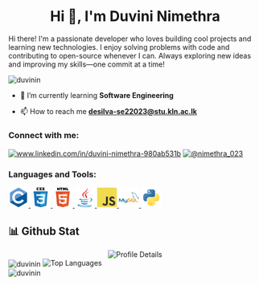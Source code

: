 <h1 align="center">Hi 👋, I'm Duvini Nimethra</h1>
<p align="left">Hi there! I'm a passionate developer who loves building cool projects and learning new technologies. I enjoy solving problems with code and contributing to open-source whenever I can. Always exploring new ideas and improving my skills—one commit at a time!</p>

<p align="left"> <img src="https://komarev.com/ghpvc/?username=duvinin&label=Profile%20views&color=0e75b6&style=flat" alt="duvinin" /> </p>

- 🌱 I’m currently learning **Software Engineering**

- 📫 How to reach me **desilva-se22023@stu.kln.ac.lk**

<h3 align="left">Connect with me:</h3>
<p align="left">
<a href="https://linkedin.com/in/www.linkedin.com/in/duvini-nimethra-980ab531b" target="blank"><img align="center" src="https://raw.githubusercontent.com/rahuldkjain/github-profile-readme-generator/master/src/images/icons/Social/linked-in-alt.svg" alt="www.linkedin.com/in/duvini-nimethra-980ab531b" height="30" width="40" /></a>
<a href="https://www.hackerrank.com/@nimethra_023" target="blank"><img align="center" src="https://raw.githubusercontent.com/rahuldkjain/github-profile-readme-generator/master/src/images/icons/Social/hackerrank.svg" alt="@nimethra_023" height="30" width="40" /></a>
</p>

<h3 align="left">Languages and Tools:</h3>
<p align="left"> <a href="https://www.cprogramming.com/" target="_blank" rel="noreferrer"> <img src="https://raw.githubusercontent.com/devicons/devicon/master/icons/c/c-original.svg" alt="c" width="40" height="40"/> </a> <a href="https://www.w3schools.com/css/" target="_blank" rel="noreferrer"> <img src="https://raw.githubusercontent.com/devicons/devicon/master/icons/css3/css3-original-wordmark.svg" alt="css3" width="40" height="40"/> </a> <a href="https://www.w3.org/html/" target="_blank" rel="noreferrer"> <img src="https://raw.githubusercontent.com/devicons/devicon/master/icons/html5/html5-original-wordmark.svg" alt="html5" width="40" height="40"/> </a> <a href="https://www.java.com" target="_blank" rel="noreferrer"> <img src="https://raw.githubusercontent.com/devicons/devicon/master/icons/java/java-original.svg" alt="java" width="40" height="40"/> </a> <a href="https://developer.mozilla.org/en-US/docs/Web/JavaScript" target="_blank" rel="noreferrer"> <img src="https://raw.githubusercontent.com/devicons/devicon/master/icons/javascript/javascript-original.svg" alt="javascript" width="40" height="40"/> </a> <a href="https://www.mysql.com/" target="_blank" rel="noreferrer"> <img src="https://raw.githubusercontent.com/devicons/devicon/master/icons/mysql/mysql-original-wordmark.svg" alt="mysql" width="40" height="40"/> </a> <a href="https://www.python.org" target="_blank" rel="noreferrer"> <img src="https://raw.githubusercontent.com/devicons/devicon/master/icons/python/python-original.svg" alt="python" width="40" height="40"/> </a> </p>

## 📊 Github Stat
<div align="center">
  <img src="http://github-profile-summary-cards.vercel.app/api/cards/profile-details?username=duvinin&hide_border=true&theme=tokyonight" alt="Profile Details" />
</div>
<div>
  <img align="center" src="https://github-readme-stats.vercel.app/api?username=duvinin&show_icons=true&locale=en&hide_border=true&theme=tokyonight" alt="duvinin" />
  <img src="https://github-readme-stats.vercel.app/api/top-langs/?username=duvinin&theme=tokyonight&hide_border=true&include_all_commits=false&count_private=false&layout=compact" alt="Top Languages" align="top" />
</div>
<div>
  <img align="center" src="https://github-readme-streak-stats.herokuapp.com/?user=duvinin&theme=tokyonight&hide_border=true" alt="duvinin" />
</div>
